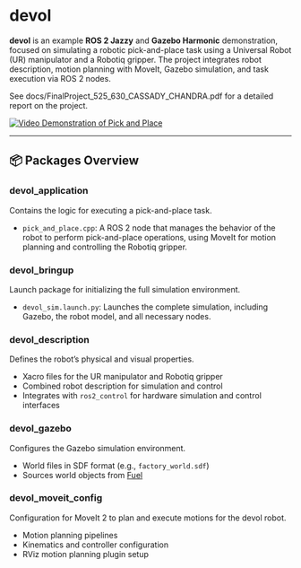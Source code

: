 # devol

**devol** is an example **ROS 2 Jazzy** and **Gazebo Harmonic** demonstration, focused on simulating a robotic pick-and-place task using a Universal Robot (UR) manipulator and a Robotiq gripper. The project integrates robot description, motion planning with MoveIt, Gazebo simulation, and task execution via ROS 2 nodes.

See docs/FinalProject_525_630_CASSADY_CHANDRA.pdf for a detailed report on the project.

[![Video Demonstration of Pick and Place](https://img.youtube.com/vi/oQB3xyw07hM/0.jpg)](https://www.youtube.com/watch?v=oQB3xyw07hM)


---

## 📦 Packages Overview

### devol_application

Contains the logic for executing a pick-and-place task.

- `pick_and_place.cpp`: A ROS 2 node that manages the behavior of the robot to perform pick-and-place operations, using MoveIt for motion planning and controlling the Robotiq gripper.

### devol_bringup

Launch package for initializing the full simulation environment.

- `devol_sim.launch.py`: Launches the complete simulation, including Gazebo, the robot model, and all necessary nodes.

### devol_description

Defines the robot’s physical and visual properties.

- Xacro files for the UR manipulator and Robotiq gripper
- Combined robot description for simulation and control
- Integrates with `ros2_control` for hardware simulation and control interfaces

### devol_gazebo

Configures the Gazebo simulation environment.

- World files in SDF format (e.g., `factory_world.sdf`)
- Sources world objects from [Fuel](https://app.gazebosim.org/dashboard)

### devol_moveit_config

Configuration for MoveIt 2 to plan and execute motions for the devol robot.

- Motion planning pipelines
- Kinematics and controller configuration
- RViz motion planning plugin setup


